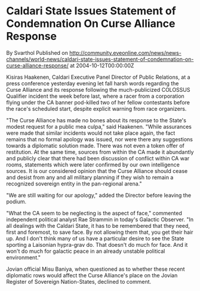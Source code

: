 # Caldari State Issues Statement of Condemnation On Curse Alliance Response
By Svarthol
Published on http://community.eveonline.com/news/news-channels/world-news/caldari-state-issues-statement-of-condemnation-on-curse-alliance-response/ at 2004-10-12T00:00:00Z

Kisiras Haakenen, Caldari Executive Panel Director of Public Relations, at a press conference yesterday evening let fall harsh words regarding the Curse Alliance and its response following the much-publicized COLOSSUS Qualifier incident the week before last, where a racer from a corporation flying under the CA banner pod-killed two of her fellow contestants before the race's scheduled start, despite explicit warning from race organizers.  
  
"The Curse Alliance has made no bones about its response to the State's modest request for a public mea culpa," said Haakenen. "While assurances were made that similar incidents would not take place again, the fact remains that no formal apology was issued, nor were there any suggestions towards a diplomatic solution made. There was not even a token offer of restitution. At the same time, sources from within the CA made it abundantly and publicly clear that there had been discussion of conflict within CA war rooms, statements which were later confirmed by our own intelligence sources. It is our considered opinion that the Curse Alliance should cease and desist from any and all military planning if they wish to remain a recognized sovereign entity in the pan-regional arena."  
  
"We are still waiting for our apology," added the Director before leaving the podium.  
  
"What the CA seem to be neglecting is the aspect of face," commented independent political analyst Rae Strammin in today's Galactic Observer. "In all dealings with the Caldari State, it has to be remembered that they need, first and foremost, to save face. By not allowing them that, you get their hair up. And I don't think many of us have a particular desire to see the State sporting a Laisonian hypra-grav do. That doesn't do much for face. And it won't do much for galactic peace in an already unstable political environment."  
  
Jovian official Misu Baniya, when questioned as to whether these recent diplomatic rows would affect the Curse Alliance's place on the Jovian Register of Sovereign Nation-States, declined to comment.

